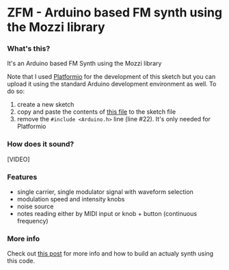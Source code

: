 # ZFM - Arduino based FM synth using the Mozzi library

### What's this?

It's an Arduino based FM Synth using the Mozzi library

Note that I used [Platformio](https://platformio.org) for the development of this sketch but you can upload it using the standard Arduino development environment as well. To do so:

1. create a new sketch
2. copy and paste the contents of [this file](https://github.com/peterzimon/ZFM/blob/master/src/main.cpp) to the sketch file
3. remove the `#include <Arduino.h>` line (line #22). It's only needed for Platformio

### How does it sound?

[VIDEO]

### Features

- single carrier, single modulator signal with waveform selection
- modulation speed and intensity knobs
- noise source
- notes reading either by MIDI input or knob + button (continuous frequency)

### More info

Check out [this post](https://www.peterzimon.com) for more info and how to build an actualy synth using this code.